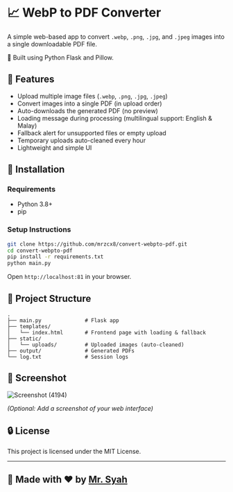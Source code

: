 # 📈 WebP to PDF Converter

A simple web-based app to convert `.webp`, `.png`, `.jpg`, and `.jpeg` images into a single downloadable PDF file.

🚀 Built using Python Flask and Pillow.

## 🌟 Features

- Upload multiple image files (`.webp`, `.png`, `.jpg`, `.jpeg`)
- Convert images into a single PDF (in upload order)
- Auto-downloads the generated PDF (no preview)
- Loading message during processing (multilingual support: English & Malay)
- Fallback alert for unsupported files or empty upload
- Temporary uploads auto-cleaned every hour
- Lightweight and simple UI

## 🔧 Installation

### Requirements

- Python 3.8+
- pip

### Setup Instructions

```bash
git clone https://github.com/mrzcx8/convert-webpto-pdf.git
cd convert-webpto-pdf
pip install -r requirements.txt
python main.py
```

Open `http://localhost:81` in your browser.

## 📁 Project Structure

```
.
├── main.py              # Flask app
├── templates/
│   └── index.html       # Frontend page with loading & fallback
├── static/
│   └── uploads/         # Uploaded images (auto-cleaned)
├── output/              # Generated PDFs
└── log.txt              # Session logs
```

## 📸 Screenshot

![Screenshot (4194)](https://github.com/user-attachments/assets/65356f69-17ab-491a-947e-0048dea3242d)


*(Optional: Add a screenshot of your web interface)*

## 🔒 License

This project is licensed under the MIT License.

---

## 🙌 Made with ❤️ by [Mr. Syah](https://kxdevs.khaltrix.com/)
